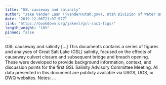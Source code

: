 ```yaml
---
title: "GSL causeway and salinity"
author: "Jake Vander Laan (jvander@utah.gov), Utah Division of Water Quality"
date: "2019-12-06T21:07:57Z"
link: "https://bookdown.org/jakevl/gsl-sac1-figs/"
length_weight: "10%"
pinned: false
---
```


GSL causeway and salinity [...] This documents contains a series of figures and analyses of Great Salt Lake (GSL) salinity, focused on the effects of causeway culvert closure and subsequent bridge and breach opening. These were developed to provide background information, context, and discussion points for the first GSL Salinity Advisory Committee Meeting. All data presented in this document are publicly available via USGS, UGS, or DWQ websites. Notes:  ...
